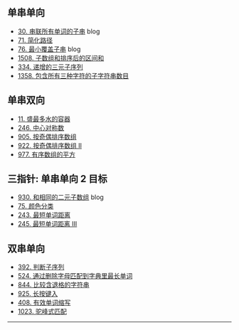 ## 单串单向

- [30. 串联所有单词的子串](https://leetcode-cn.com/problems/substring-with-concatenation-of-all-words/) blog
- [71. 简化路径](https://leetcode-cn.com/problems/simplify-path/)
- [76. 最小覆盖子串](https://leetcode-cn.com/problems/minimum-window-substring/) blog
- [1508. 子数组和排序后的区间和](https://leetcode-cn.com/problems/range-sum-of-sorted-subarray-sums/)
- [334. 递增的三元子序列](https://leetcode-cn.com/problems/increasing-triplet-subsequence/)
- [1358. 包含所有三种字符的子字符串数目](https://leetcode-cn.com/problems/number-of-substrings-containing-all-three-characters/)


## 单串双向
- [11. 盛最多水的容器](https://leetcode-cn.com/problems/container-with-most-water/)
- [246. 中心对称数](https://leetcode-cn.com/problems/strobogrammatic-number/)
- [905. 按奇偶排序数组](https://leetcode-cn.com/problems/sort-array-by-parity/)
- [922. 按奇偶排序数组 II](https://leetcode-cn.com/problems/sort-array-by-parity-ii/)
- [977. 有序数组的平方](https://leetcode-cn.com/problems/squares-of-a-sorted-array/)

## 三指针: 单串单向 2 目标
- [930. 和相同的二元子数组](https://leetcode-cn.com/problems/binary-subarrays-with-sum/) blog
- [75. 颜色分类](https://leetcode-cn.com/problems/sort-colors/)
- [243. 最短单词距离](https://leetcode-cn.com/problems/shortest-word-distance/)
- [245. 最短单词距离 III](https://leetcode-cn.com/problems/shortest-word-distance-iii/)



## 双串单向
- [392. 判断子序列](https://leetcode-cn.com/problems/is-subsequence/)
- [524. 通过删除字母匹配到字典里最长单词](https://leetcode-cn.com/problems/longest-word-in-dictionary-through-deleting/)
- [844. 比较含退格的字符串](https://leetcode-cn.com/problems/backspace-string-compare/)
- [925. 长按键入](https://leetcode-cn.com/problems/long-pressed-name/)
- [408. 有效单词缩写](https://leetcode-cn.com/problems/valid-word-abbreviation/)
- [1023. 驼峰式匹配](https://leetcode-cn.com/problems/camelcase-matching/)

---


